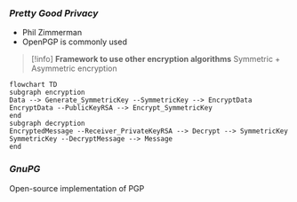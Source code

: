 ### *Pretty Good Privacy*
- Phil Zimmerman
- OpenPGP is commonly used

> [!info]
> **Framework to use other encryption algorithms**
> Symmetric + Asymmetric encryption

```mermaid
flowchart TD
subgraph encryption
Data --> Generate_SymmetricKey --SymmetricKey --> EncryptData
EncryptData --PublicKeyRSA --> Encrypt_SymmetricKey
end
subgraph decryption
EncryptedMessage --Receiver_PrivateKeyRSA --> Decrypt --> SymmetricKey
SymmetricKey --DecryptMessage --> Message
end
```

### *GnuPG*
Open-source implementation of PGP
